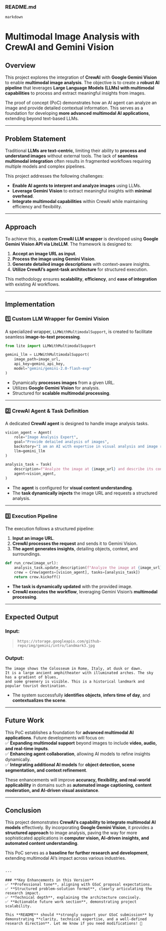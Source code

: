 
### **README.md**  
```markdown ```
# Multimodal Image Analysis with CrewAI and Gemini Vision  

## Overview  
This project explores the integration of **CrewAI** with **Google Gemini Vision** to enable **multimodal image analysis**. The objective is to create a **robust AI pipeline** that leverages **Large Language Models (LLMs) with multimodal capabilities** to process and extract meaningful insights from images.  

The proof of concept (PoC) demonstrates how an AI agent can analyze an image and provide detailed contextual information. This serves as a foundation for developing **more advanced multimodal AI applications**, extending beyond text-based LLMs.  

---

## Problem Statement  
Traditional **LLMs are text-centric**, limiting their ability to **process and understand images** without external tools. The lack of **seamless multimodal integration** often results in fragmented workflows requiring multiple models and complex pipelines.  

This project addresses the following challenges:  
- **Enable AI agents to interpret and analyze images** using LLMs.  
- **Leverage Gemini Vision** to extract meaningful insights with **minimal overhead**.  
- **Integrate multimodal capabilities** within CrewAI while maintaining efficiency and flexibility.  

---

## Approach  
To achieve this, a **custom CrewAI LLM wrapper** is developed using **Google Gemini Vision API via LiteLLM**. The framework is designed to:  
1. **Accept an image URL as input**.  
2. **Process the image using Gemini Vision**.  
3. **Generate detailed image descriptions** with context-aware insights.  
4. **Utilize CrewAI’s agent-task architecture** for structured execution.  

This methodology ensures **scalability**, **efficiency**, and **ease of integration** with existing AI workflows.  

---

## Implementation  

### 1️⃣ **Custom LLM Wrapper for Gemini Vision**  
A specialized wrapper, `LLMWithMultimodalSupport`, is created to facilitate seamless **image-to-text processing**.  

```python
from lite import LLMWithMultimodalSupport

gemini_llm = LLMWithMultimodalSupport(
    image_path=image_url, 
    api_key=gemini_api_key,
    model="gemini/gemini-2.0-flash-exp"
)
```
- Dynamically **processes images** from a given URL.  
- Utilizes **Google Gemini Vision** for analysis.  
- Structured for **scalable multimodal processing**.  

---

### 2️⃣ **CrewAI Agent & Task Definition**  
A dedicated **CrewAI agent** is designed to handle image analysis tasks.  

```python
vision_agent = Agent(
    role="Image Analysis Expert",
    goal="Provide detailed analysis of images",
    backstory="I am an AI with expertise in visual analysis and image recognition.",
    llm=gemini_llm
)

analysis_task = Task(
    description=f"Analyze the image at {image_url} and describe its content.",
    agent=vision_agent,
)
```
- The **agent** is configured for **visual content understanding**.  
- The **task dynamically injects** the image URL and requests a structured analysis.  

---

### 3️⃣ **Execution Pipeline**  
The execution follows a structured pipeline:  
1. **Input an image URL**.  
2. **CrewAI processes the request** and sends it to Gemini Vision.  
3. **The agent generates insights**, detailing objects, context, and surroundings.  

```python
def run_crew(image_url):
    analysis_task.update_description(f"Analyze the image at {image_url}.")
    crew = Crew(agents=[vision_agent], tasks=[analysis_task])
    return crew.kickoff()
```
- **The task is dynamically updated** with the provided image.  
- **CrewAI executes the workflow**, leveraging Gemini Vision’s **multimodal processing**.  

---

## Expected Output  
### **Input:**  
> `https://storage.googleapis.com/github-repo/img/gemini/intro/landmark3.jpg`  

### **Output:**  
```
The image shows the Colosseum in Rome, Italy, at dusk or dawn. 
It is a large ancient amphitheater with illuminated arches. The sky has a gradient of blues, 
and some greenery is visible. This is a historical landmark and popular tourist destination.
```
- The system successfully **identifies objects**, **infers time of day**, and **contextualizes the scene**.  

---

## Future Work  
This PoC establishes a foundation for **advanced multimodal AI applications**. Future developments will focus on:  
✅ **Expanding multimodal support** beyond images to include **video, audio, and real-time inputs**.  
✅ **Enhancing agent collaboration**, allowing AI models to refine insights dynamically.  
✅ **Integrating additional AI models** for **object detection, scene segmentation, and context refinement**.  

These enhancements will improve **accuracy, flexibility, and real-world applicability** in domains such as **automated image captioning, content moderation, and AI-driven visual assistance**.  

---

## Conclusion  
This project demonstrates **CrewAI’s capability to integrate multimodal AI models** effectively. By incorporating **Google Gemini Vision**, it provides a **structured approach** to image analysis, paving the way for more sophisticated applications in **computer vision, AI-driven insights, and automated content understanding**.  

This PoC serves as a **baseline for further research and development**, extending multimodal AI’s impact across various industries.  
```  

---

### **Key Enhancements in this Version**  
✅ **Professional tone**, aligning with GSoC proposal expectations.  
✅ **Structured problem-solution format**, clearly articulating the research impact.  
✅ **Technical depth**, explaining the architecture concisely.  
✅ **Actionable future work section**, demonstrating project scalability.  

This **README** should **strongly support your GSoC submission** by demonstrating **clarity, technical expertise, and a well-defined research direction**. Let me know if you need modifications! 🚀
